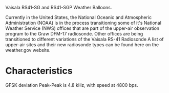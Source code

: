 Vaisala RS41-SG and RS41-SGP Weather Balloons.

Currently in the United States, the National Oceanic and Atmospheric Administration (NOAA) is in the process transitioning some of it's National Weather Service (NWS) offices that are part of the upper-air observation program to the Graw DFM-17 radiosonde. Other offices are being transitioned to different variations of the Vaisala RS-41 Radiosonde A list of upper-air sites and their new radiosonde types can be found here on the weather.gov website.

# Characteristics
GFSK deviation Peak-Peak is 4.8 kHz, with speed at 4800 bps.